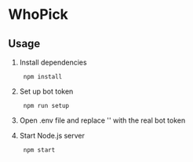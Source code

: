# WhoPick

## Usage
1. Install dependencies

        npm install 

2. Set up bot token

        npm run setup

3. Open .env file and replace '<token>' with the real bot token

4. Start Node.js server 

        npm start
